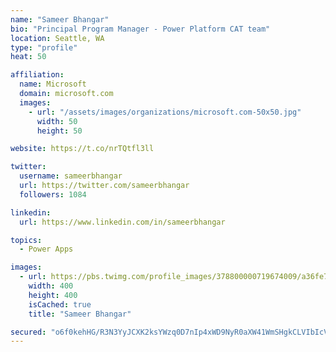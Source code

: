 ```yaml
---
name: "Sameer Bhangar"
bio: "Principal Program Manager - Power Platform CAT team"
location: Seattle, WA
type: "profile"
heat: 50

affiliation:
  name: Microsoft
  domain: microsoft.com
  images:
    - url: "/assets/images/organizations/microsoft.com-50x50.jpg"
      width: 50
      height: 50

website: https://t.co/nrTQtfl3ll

twitter:
  username: sameerbhangar
  url: https://twitter.com/sameerbhangar
  followers: 1084

linkedin:
  url: https://www.linkedin.com/in/sameerbhangar

topics:
  - Power Apps

images:
  - url: https://pbs.twimg.com/profile_images/378800000719674009/a36fe7ddfab1778b76e5793772e43798_400x400.jpeg
    width: 400
    height: 400
    isCached: true
    title: "Sameer Bhangar"

secured: "o6f0kehHG/R3N3YyJCXK2ksYWzq0D7nIp4xWD9NyR0aXW41WmSHgkCLVIbIcVOML5x9g/ewPrBQr34S2+N2eM1/SGdrulZa8FKMG3KpudKSmpdE2VJ02i+2MAVHZkeVxfO0JT9m24OYodk+9rsXrlNIe0uLoIPxH2RH5MMSilPGysu2ZiHuYKCQ1LcxVg3oKZ4xehWNwAv+a0UQxnRB6lLkPnUJbsPqqlN1np7cENw0DACh8Cgp8M6IodtVL9uy3vOMXCWcdyvh61hJRsBES7dggxFrex7RnWEe4ovWEn96jlKhIfUZdh6+Ml8/XFkU2QG6iFYWV+phPa0FgsApisMJ0fQsYfFDhI6BEId2Ru2saEMaUV3JK07BMfGVD/bEcchKia+6B2zyDyEPs2xAC3hVYp4uO7KOP1R7SP3LVPg4=;MQIi/OSF9kDyd1EIKr0VFQ=="
---
```


